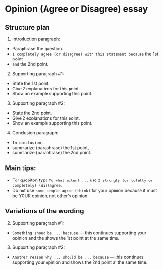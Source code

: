 # Opinion (Agree or Disagree) essay

## Structure plan

1. Introduction paragraph:
  - Paraphrase the question.
  - `I completely agree (or disagree) with this statement because` the 1st point
  - `and` the 2nd point.
2. Supporting paragraph #1:
  - State the 1st point.
  - Give 2 explanations for this point.
  - Show an example supporting this point.
3. Supporting paragraph #2:
  - State the 2nd point.
  - Give 2 explanations for this point.
  - Show an example supporting this point.
4. Conclusion paragraph:
  - `In conclusion,`
  - summarize (paraphrase) the 1st point,
  - summarize (paraphrase) the 2nd point.


## Main tips:

- For quesiton type `To what extent ...` use `I strongly (or totally or completely) (dis)agree`.
- Do not use `some people agree (think)` for your opinion because it must be YOUR opinion, not other's opinion.


## Variations of the wording

2. Supporting paragraph #1:
  - `Something shoud be ... because` — this continues supporting your opinion and the shows the 1st point at the same time.

3. Supporting paragraph #2:
  - `Another reason why ... should be ... because` — this continues supporting your opinion and shows the 2nd point at the same time.
